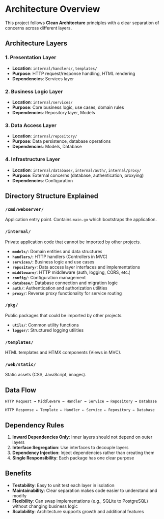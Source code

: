 # Architecture Overview

This project follows **Clean Architecture** principles with a clear separation of concerns across different layers.

## Architecture Layers

### 1. Presentation Layer
- **Location**: `internal/handlers/`, `templates/`
- **Purpose**: HTTP request/response handling, HTML rendering
- **Dependencies**: Services layer

### 2. Business Logic Layer  
- **Location**: `internal/services/`
- **Purpose**: Core business logic, use cases, domain rules
- **Dependencies**: Repository layer, Models

### 3. Data Access Layer
- **Location**: `internal/repository/`
- **Purpose**: Data persistence, database operations
- **Dependencies**: Models, Database

### 4. Infrastructure Layer
- **Location**: `internal/database/`, `internal/auth/`, `internal/proxy/`
- **Purpose**: External concerns (database, authentication, proxying)
- **Dependencies**: Configuration

## Directory Structure Explained

### `/cmd/webserver/`
Application entry point. Contains `main.go` which bootstraps the application.

### `/internal/`
Private application code that cannot be imported by other projects.

- **`models/`**: Domain entities and data structures
- **`handlers/`**: HTTP handlers (Controllers in MVC)
- **`services/`**: Business logic and use cases  
- **`repository/`**: Data access layer interfaces and implementations
- **`middleware/`**: HTTP middleware (auth, logging, CORS, etc.)
- **`config/`**: Configuration management
- **`database/`**: Database connection and migration logic
- **`auth/`**: Authentication and authorization utilities
- **`proxy/`**: Reverse proxy functionality for service routing

### `/pkg/`
Public packages that could be imported by other projects.

- **`utils/`**: Common utility functions
- **`logger/`**: Structured logging utilities

### `/templates/`
HTML templates and HTMX components (Views in MVC).

### `/web/static/`
Static assets (CSS, JavaScript, images).

## Data Flow

```
HTTP Request → Middleware → Handler → Service → Repository → Database
                    ↓
HTTP Response ← Template ← Handler ← Service ← Repository ← Database
```

## Dependency Rules

1. **Inward Dependencies Only**: Inner layers should not depend on outer layers
2. **Interface Segregation**: Use interfaces to decouple layers
3. **Dependency Injection**: Inject dependencies rather than creating them
4. **Single Responsibility**: Each package has one clear purpose

## Benefits

- **Testability**: Easy to unit test each layer in isolation
- **Maintainability**: Clear separation makes code easier to understand and modify
- **Flexibility**: Can swap implementations (e.g., SQLite to PostgreSQL) without changing business logic
- **Scalability**: Architecture supports growth and additional features